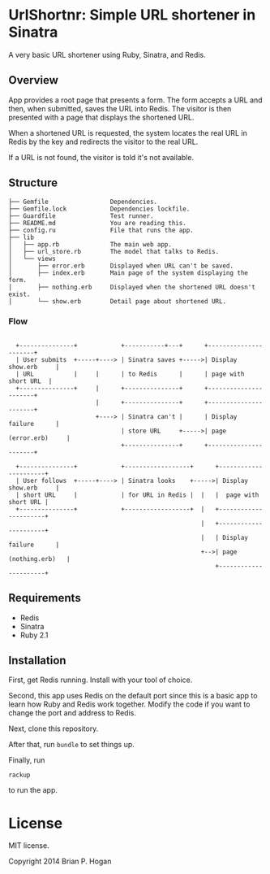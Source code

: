 # UrlShortnr: Simple URL shortener in Sinatra

A very basic URL shortener using Ruby, Sinatra, and Redis.

## Overview

App provides a root page that presents a form. The form accepts a URL
and then, when submitted, saves the URL into Redis. The visitor
is then presented with a page that displays the shortened URL.

When a shortened URL is requested, the system locates the real URL in Redis by the key
and redirects the visitor to the real URL.

If a URL is not found, the visitor is told it's not available.

## Structure
~~~
├── Gemfile                 Dependencies.
├── Gemfile.lock            Dependencies lockfile.
├── Guardfile               Test runner.
├── README.md               You are reading this.
├── config.ru               File that runs the app.
├── lib
│   ├── app.rb              The main web app.
│   ├── url_store.rb        The model that talks to Redis.
│   └── views
│       ├── error.erb       Displayed when URL can't be saved.
│       ├── index.erb       Main page of the system displaying the form.
│       ├── nothing.erb     Displayed when the shortened URL doesn't exist.
│       └── show.erb        Detail page about shortened URL.
~~~

### Flow

```

  +---------------+            +-----------+---+      +----------------------+
  | User submits  +-----+----> | Sinatra saves +----->| Display show.erb     |
  | URL           |     |      | to Redis      |      | page with short URL  |
  +---------------+     |      +---------------+      +----------------------+
                        |      +---------------+      +----------------------+
                        +----> | Sinatra can't |      | Display failure      |
                               | store URL     +----->| page (error.erb)     |
                               +---------------+      +----------------------+

  +---------------+            +------------------+      +----------------------+
  | User follows  +-----+----> | Sinatra looks    +----->| Display show.erb     |
  | short URL     |            | for URL in Redis |  |   |  page with short URL |
  +---------------+            +------------------+  |   +----------------------+
                                                     |   +----------------------+
                                                     |   | Display failure      |
                                                     +-->| page (nothing.erb)   |
                                                         +----------------------+

```

## Requirements

* Redis
* Sinatra
* Ruby 2.1

## Installation

First, get Redis running. Install with your tool of choice.  

Second, this app uses Redis on the default port since this is a basic app
to learn how Ruby and Redis work together. Modify the code if you want to change
the port and address to Redis.

Next, clone this repository.

After that, run `bundle` to set things up.

Finally, run 

```
rackup
```

to run the app.

# License
MIT license. 

Copyright 2014 Brian P. Hogan
